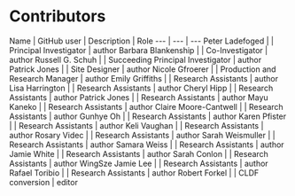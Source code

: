 # Contributors

Name | GitHub user | Description | Role
--- | --- | ---
Peter Ladefoged | | Principal Investigator | author
Barbara Blankenship | | Co-Investigator | author
Russell G. Schuh | | Succeeding Principal Investigator | author
Patrick Jones | | Site Designer | author
Nicole Gfroerer | | Production and Research Manager | author
Emily Griffiths | | Research Assistants | author
Lisa Harrington | | Research Assistants | author
Cheryl Hipp | | Research Assistants | author
Patrick Jones | | Research Assistants | author
Mayu Kaneko | | Research Assistants | author
Claire Moore-Cantwell | | Research Assistants | author
Gunhye Oh | | Research Assistants | author
Karen Pfister | | Research Assistants | author
Keli Vaughan | | Research Assistants | author
Rosary Videc | | Research Assistants | author
Sarah Weismuller | | Research Assistants | author
Samara Weiss | | Research Assistants | author
Jamie White | | Research Assistants | author
Sarah Conlon | | Research Assistants | author
WingSze Jamie Lee | | Research Assistants | author
Rafael Toribio | | Research Assistants | author
Robert Forkel | | CLDF conversion | editor

